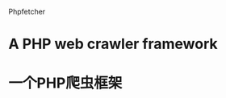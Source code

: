Phpfetcher

A PHP web crawler framework        
===========================       

一个PHP爬虫框架       
===============       



